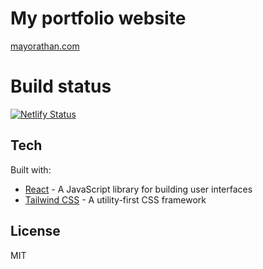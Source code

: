 # My portfolio website

[mayorathan.com](https://www.mayorathan.com)

# Build status

[![Netlify Status](https://api.netlify.com/api/v1/badges/89f1766d-1414-42cc-b1dc-2b7fe66e1213/deploy-status)](https://app.netlify.com/sites/mayorathan/deploys)

## Tech

Built with:

- [React](https://reactjs.org) - A JavaScript library for building user interfaces
- [Tailwind CSS](https://tailwindcss.com) - A utility-first CSS framework

## License

MIT
